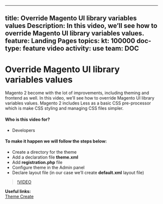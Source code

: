 
---
title: Override Magento UI library variables values
Description: In this video, we’ll see how to override Magento UI library variables values.
feature: Landing Pages
topics:
kt: 100000
doc-type: feature video
activity: use
team: DOC
---
# Override Magento UI library variables values

Magento 2 become with the lot of improvements, including theming and frontend as well. In this video, we’ll see how to override Magento UI library variables values. Magento 2 includes Less as a basic CSS pre-processor which is make CSS styling and managing CSS files simpler.

#### Who is this video for?
* Developers

#### To make it happen we will follow the steps below:
* Create a directory for the theme
* Add a declaration file **theme.xml**
* Add **registration.php** file
* Configure theme in the Admin panel
* Declare layout file (in our case we’ll create **default.xml** layout file)

>[!VIDEO](https://video.tv.adobe.com/v/35757)

**Useful links:**
<br/>
[Theme Create](https://devdocs.magento.com/guides/v2.4/frontend-dev-guide/themes/theme-create.html)
